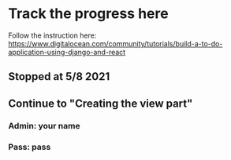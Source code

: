 # Track the progress here
Follow the instruction here: https://www.digitalocean.com/community/tutorials/build-a-to-do-application-using-django-and-react

## Stopped at 5/8 2021
## Continue to "Creating the view part"

### Admin: your name
### Pass: pass